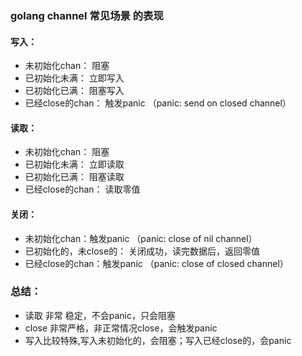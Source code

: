 ### golang channel  常见场景 的表现

#### 写入：
- 未初始化chan： 阻塞
- 已初始化未满： 立即写入
- 已初始化已满： 阻塞写入
- 已经close的chan： 触发panic （panic: send on closed channel）

 #### 读取：
- 未初始化chan： 阻塞
- 已初始化未满： 立即读取
- 已初始化已满： 阻塞读取
- 已经close的chan： 读取零值

 #### 关闭：
- 未初始化chan：触发panic （panic: close of nil channel）
- 已初始化的，未close的： 关闭成功，读完数据后，返回零值
- 已经close的chan：触发panic （panic: close of closed channel）

### 总结： 
- 读取 非常 稳定，不会panic，只会阻塞
- close 非常严格，非正常情况close，会触发panic
- 写入比较特殊,写入未初始化的，会阻塞；写入已经close的，会panic